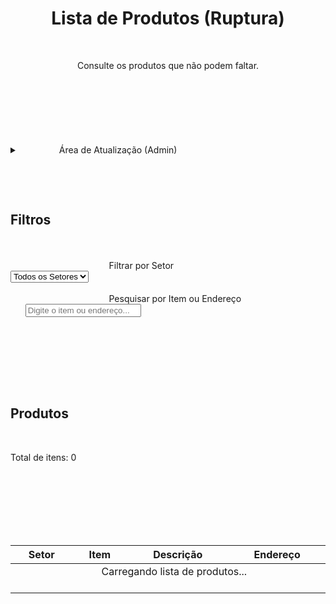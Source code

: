 

<head>
    <meta charset="UTF-8">
    <meta name="viewport" content="width=device-width, initial-scale=1.0">
    <title>Lista Compacta de Produtos</title>
        <script src="https://cdn.tailwindcss.com"></script>
    <style>
        /* Fonte Inter para um visual mais limpo */
        @import url('https://fonts.googleapis.com/css2?family=Inter:wght@400;500;600;700&display=swap');
        body {
            font-family: 'Inter', sans-serif;
        }
        /* Ajuste para a tabela não estourar em telas pequenas */
        .table-container {
            overflow-x: auto;
        }
        /* Esconde as setas do input de pesquisa */
        input[type="search"]::-webkit-search-decoration,
        input[type="search"]::-webkit-search-cancel-button,
        input[type="search"]::-webkit-search-results-button,
        input[type="search"]::-webkit-search-results-decoration {
            -webkit-appearance: none;
        }
    </style>
</head>
<body class="bg-gray-100 min-h-screen p-2">

        <div class="container mx-auto max-w-5xl">
        
                <header class="bg-white p-3 rounded-md shadow-sm mb-3">
                        <h1 class="text-sm sm:text-base font-bold text-gray-800">Lista de Produtos (Ruptura)</h1>
                        <p class="text-gray-600 mt-1 text-xs">Consulte os produtos que não podem faltar.</p>
        </header>

                        <details id="adminSection" class="bg-white p-3 rounded-md shadow-sm mb-3 cursor-pointer">
                        <summary class="font-semibold text-base text-blue-700">
                Área de Atualização (Admin)
            </summary>
            <div class="mt-2 border-t pt-2">
                                <label for="dataPasteArea" class="block text-xs font-medium text-gray-700 mb-1">
                    Cole os dados da planilha aqui:
                </label>
                                <p class="text-xs text-gray-500 mb-1">
                    Instrução: Na aba "Listas Por Setor", copie **apenas** os dados (da célula B2 até a última da coluna E) e cole na área abaixo.
                </p>
                                <textarea id="dataPasteArea" rows="5" class="w-full p-2 text-xs border border-gray-300 rounded-lg focus:ring-1 focus:ring-blue-500" placeholder="Copie do Excel (Ctrl+C) e cole aqui (Ctrl+V)..."></textarea>
                                <button id="saveButton" class="mt-2 w-full bg-blue-600 text-white font-bold py-2 px-3 rounded-lg text-sm hover:bg-blue-700 transition-colors focus:outline-none focus:ring-1 focus:ring-blue-500 focus:ring-offset-1">
                    Salvar e Atualizar Lista na Nuvem
                </button>
                                <div id="saveStatus" class="mt-1 text-center text-xs"></div>
            </div>
        </details>

                        <div class="bg-white p-3 rounded-md shadow-sm mb-3">
                        <h2 class="text-sm sm:text-base font-semibold text-gray-700 mb-3">Filtros</h2>
                        <div class="grid grid-cols-1 md:grid-cols-2 gap-3">
                <div>
                                        <label for="filterSetor" class="block text-xs font-medium text-gray-700">Filtrar por Setor</label>
                                        <select id="filterSetor" class="mt-1 w-full py-1 px-2 text-sm border border-gray-300 rounded-lg focus:ring-1 focus:ring-blue-500 bg-white">
                        <option value="">Todos os Setores</option>
                                            </select>
                </div>
                <div>
                                        <label for="searchTerm" class="block text-xs font-medium text-gray-700">Pesquisar por Item ou Endereço</label>
                                        <input type="search" id="searchTerm" placeholder="Digite o item ou endereço..." class="mt-1 w-full py-1 px-2 text-sm border border-gray-300 rounded-lg focus:ring-1 focus:ring-blue-500">
                </div>
            </div>
        </div>

                <div class="bg-white rounded-md shadow-sm">
                        <div class="p-3">
                                <h2 class="text-sm sm:text-base font-semibold text-gray-700">Produtos</h2>
                                <p id="rowCount" class="text-xs text-gray-500 mt-1">Total de itens: 0</p>
            </div>
            <div class="table-container">
                                <table class="w-full min-w-[500px] text-left">
                    <thead class="bg-gray-50 border-b border-gray-200">
                        <tr>
                                                        <th class="py-1.5 px-3 text-xs font-semibold text-gray-600 uppercase tracking-wider">Setor</th>
                            <th class="py-1.5 px-3 text-xs font-semibold text-gray-600 uppercase tracking-wider">Item</th>
                            <th class="py-1.5 px-3 text-xs font-semibold text-gray-600 uppercase tracking-wider">Descrição</th>
                            <th class="py-1.5 px-3 text-xs font-semibold text-gray-600 uppercase tracking-wider">Endereço</th>
                        </tr>
                    </thead>
                    <tbody id="tableBody" class="divide-y divide-gray-200">
                                                <tr>
                                                        <td colspan="4" class="py-3 px-6 text-center text-gray-500 text-xs">
                                Carregando lista de produtos...
                            </td>
                        </tr>
                    </tbody>
                </table>
            </div>
        </div>

    </div>

        <script type="module">
        // Importações do Firebase
        import { initializeApp } from "https://www.gstatic.com/firebasejs/11.6.1/firebase-app.js";
        import {
            getAuth,
            signInAnonymously,
            onAuthStateChanged
        } from "https://www.gstatic.com/firebasejs/11.6.1/firebase-auth.js";
        import {
            getFirestore,
            doc,
            setDoc,
            onSnapshot,
            setLogLevel
        } from "https://www.gstatic.com/firebasejs/11.6.1/firebase-firestore.js";

        // Config Firebase (fornecida pelo usuário)
        const firebaseConfig = {
            apiKey: "AIzaSyBo8G3ZcWk4EepN0cHdVBtXc7tGOfcw-yg",
            authDomain: "inscricaosinuca.firebaseapp.com",
            projectId: "inscricaosinuca",
            storageBucket: "inscricaosinuca.firebasestorage.app",
            messagingSenderId: "338241576305",
            appId: "1:338241576305:web:288b6124384c6be4f76ad0",
            measurementId: "G-PEDG30FS2R"
        };
        
        const appId = firebaseConfig.projectId || 'default-app-id';

        // Variáveis globais
        let db, auth;
        let allProducts = []; 
        let authReady = false; 
        let listDocRef; 

        // Elementos da DOM
        const filterSetor = document.getElementById('filterSetor');
        const searchTerm = document.getElementById('searchTerm');
        const tableBody = document.getElementById('tableBody');
        const rowCount = document.getElementById('rowCount');
        const saveButton = document.getElementById('saveButton');
        const dataPasteArea = document.getElementById('dataPasteArea');
        const saveStatus = document.getElementById('saveStatus');
        const adminSection = document.getElementById('adminSection');

        /**
         * Inicializa o Firebase e configura a autenticação
         */
        async function initFirebase() {
            try {
                const app = initializeApp(firebaseConfig);
                db = getFirestore(app);
                auth = getAuth(app);
                
                listDocRef = doc(db, "artifacts", appId, "public/data", "productList", "mainList");
                setLogLevel('debug');

                onAuthStateChanged(auth, async (user) => {
                    if (user) {
                        console.log("Usuário autenticado:", user.uid);
                        authReady = true;
                        loadProductList();
                    } else {
                        console.log("Nenhum usuário. Tentando login anônimo...");
                        authReady = false;
                        try {
                            await signInAnonymously(auth);
                        } catch (error) {
                            console.error("Erro ao autenticar anonimamente:", error);
                            tableBody.innerHTML = `<tr><td colspan="4" class="py-1.5 px-3 text-center text-red-500 text-xs">Erro de autenticação. Não foi possível carregar os dados.</td></tr>`;
                        }
                    }
                });

            } catch (error) {
                console.error("Erro ao inicializar o Firebase:", error);
                tableBody.innerHTML = `<tr><td colspan="4" class="py-1.5 px-3 text-center text-red-500 text-xs">Erro ao conectar com o banco de dados.</td></tr>`;
            }
        }

        /**
         * Converte o texto colado (separado por tabulação) em um array de objetos.
         */
        function parsePastedData(text) {
            if (!text || text.trim() === "") {
                return [];
            }
            
            const lines = text.trim().split('\n');
            return lines
                .filter(line => line.trim() !== "") 
                .map(line => {
                    const parts = line.split('\t'); 
                    return {
                        setor: parts[0] ? parts[0].trim() : '',
                        item: parts[1] ? parts[1].trim() : '',
                        descricao: parts[2] ? parts[2].trim() : '',
                        endereco: parts[3] ? parts[3].trim() : ''
                    };
                });
        }

        /**
         * Popula a lista suspensa de setores com valores únicos.
         */
        function populateSetorFilter() {
            // Guarda o valor selecionado antes de limpar
            const currentValue = filterSetor.value;
            
            // Extrai setores únicos e não vazios da lista de produtos
            const setores = allProducts.map(p => p.setor).filter(s => s.length > 0);
            const uniqueSetores = [...new Set(setores)];
            uniqueSetores.sort(); // Ordena alfabeticamente

            // Limpa o select e adiciona a opção padrão
            filterSetor.innerHTML = '<option value="">Todos os Setores</option>';

            // Adiciona cada setor como uma nova opção
            uniqueSetores.forEach(setor => {
                const option = document.createElement('option');
                option.value = setor;
                option.textContent = setor;
                filterSetor.appendChild(option);
            });

            // Restaura o valor selecionado, se ele ainda existir
            filterSetor.value = currentValue;
        }


        /**
         * Carrega a lista de produtos do Firebase em tempo real (onSnapshot).
         */
        function loadProductList() {
            if (!authReady) {
                console.warn("Aguardando autenticação para carregar a lista...");
                return;
            }

            console.log("Tentando carregar lista do Firestore...");
            
            onSnapshot(listDocRef, (docSnap) => {
                if (docSnap.exists()) {
                    console.log("Dados recebidos do Firestore.");
                    const data = docSnap.data();
                    allProducts = parsePastedData(data.rawProductData || "");
                    console.log(`Lista carregada com ${allProducts.length} produtos.`);
                } else {
                    console.log("Nenhum documento encontrado. A lista está vazia.");
                    allProducts = [];
                    tableBody.innerHTML = `<tr><td colspan="4" class="py-1.5 px-3 text-center text-gray-500 text-xs">A lista de produtos está vazia. Peça ao administrador para carregar os dados.</td></tr>`;
                }
                
                // Popula o filtro de setor *depois* que os dados são carregados
                populateSetorFilter();
                
                // Renderiza a tabela
                renderTable();
            }, (error) => {
                console.error("Erro ao carregar lista do Firestore:", error);
                tableBody.innerHTML = `<tr><td colspan="4" class="py-1.5 px-3 text-center text-red-500 text-xs">Erro ao carregar a lista. Verifique sua conexão.</td></tr>`;
            });
        }

        /**
         * Renderiza a tabela com base nos filtros e na lista 'allProducts'.
         */
        function renderTable() {
            // Pega o valor exato do select
            const setorFilter = filterSetor.value;
            const searchFilter = searchTerm.value.toLowerCase();

            const filteredProducts = allProducts.filter(product => {
                const pSetor = product.setor;
                const pItem = product.item.toLowerCase();
                const pDesc = product.descricao.toLowerCase();
                const pEnd = product.endereco.toLowerCase();

                // Compara o valor exato do setor
                const matchSetor = !setorFilter || pSetor === setorFilter;
                const matchSearch = !searchFilter || pItem.includes(searchFilter) || pEnd.includes(searchFilter);
                
                return matchSetor && matchSearch;
            });

            tableBody.innerHTML = '';
            rowCount.textContent = `Total de itens: ${filteredProducts.length}`;

            if (filteredProducts.length === 0) {
                if(allProducts.length > 0) {
                    tableBody.innerHTML = `<tr><td colspan="4" class="py-1.5 px-3 text-center text-gray-500 text-xs">Nenhum produto encontrado com esses filtros.</td></tr>`;
                } else if (!authReady) {
                     tableBody.innerHTML = `<tr><td colspan="4" class="py-1.5 px-3 text-center text-gray-500 text-xs">Conectando...</td></tr>`;
                } else {
                    tableBody.innerHTML = `<tr><td colspan="4" class="py-1.5 px-3 text-center text-gray-500 text-xs">A lista de produtos está vazia.</td></tr>`;
                }
            } else {
                filteredProducts.forEach(product => {
                    const row = document.createElement('tr');
                    row.className = 'hover:bg-gray-50';
                    
                    const cellSetor = document.createElement('td');
                    // **** REDUÇÃO: Padding e Fonte das Células para py-1.5 px-3 / text-xs ****
                    cellSetor.className = 'py-1.5 px-3 text-xs text-gray-700';
                    cellSetor.textContent = product.setor;
                    row.appendChild(cellSetor);

                    const cellItem = document.createElement('td');
                    cellItem.className = 'py-1.5 px-3 text-xs text-gray-900 font-medium';
                    cellItem.textContent = product.item;
                    row.appendChild(cellItem);

                    const cellDesc = document.createElement('td');
                    cellDesc.className = 'py-1.5 px-3 text-xs text-gray-700';
                    cellDesc.textContent = product.descricao;
                    row.appendChild(cellDesc);

                    const cellEnd = document.createElement('td');
                    cellEnd.className = 'py-1.5 px-3 text-xs text-gray-700';
                    cellEnd.textContent = product.endereco;
                    row.appendChild(cellEnd);

                    tableBody.appendChild(row);
                });
            }
        }

        /**
         * Salva o texto bruto da área de texto no Firestore.
         */
        async function saveListToFirebase() {
            if (!authReady) {
                // **** REDUÇÃO: Fonte da mensagem de status para text-xs ****
                saveStatus.textContent = "Erro: Ainda não conectado. Tente novamente em alguns segundos.";
                saveStatus.className = "mt-1 text-center text-xs text-red-600";
                return;
            }

            const rawText = dataPasteArea.value;
            if (rawText.trim() === "") {
                saveStatus.textContent = "A área de texto está vazia. Cole os dados primeiro.";
                saveStatus.className = "mt-1 text-center text-xs text-yellow-600";
                return;
            }

            saveButton.disabled = true;
            saveStatus.textContent = "Salvando na nuvem...";
            saveStatus.className = "mt-1 text-center text-xs text-blue-600";

            try {
                await setDoc(listDocRef, { rawProductData: rawText });
                
                saveStatus.textContent = "Lista atualizada com sucesso!";
                saveStatus.className = "mt-1 text-center text-xs text-green-600";
                
                dataPasteArea.value = '';

            } catch (error) {
                console.error("Erro ao salvar no Firestore:", error);
                saveStatus.textContent = "Erro ao salvar. Tente novamente.";
                saveStatus.className = "mt-1 text-center text-xs text-red-600";
            } finally {
                saveButton.disabled = false;
                setTimeout(() => { saveStatus.textContent = ''; }, 4000);
            }
        }

        // Adiciona os event listeners para os filtros
        filterSetor.addEventListener('change', renderTable);
        searchTerm.addEventListener('input', renderTable);

        // Adiciona o event listener para o botão de salvar
        saveButton.addEventListener('click', saveListToFirebase);

        // Lógica de senha para a seção Admin
        adminSection.addEventListener('toggle', function(event) {
            if (!this.hasAttribute('open')) {
                event.preventDefault();
                const password = prompt("Por favor, digite a senha de administrador:");
                if (password === "brunofe") {
                    this.open = true;
                } else {
                    if (password !== null) { 
                        alert("Senha incorreta. Acesso negado.");
                    }
                    this.open = false;
                }
            }
        });

        // Inicia o aplicativo
        initFirebase();

    </script>
</body>
</html>
